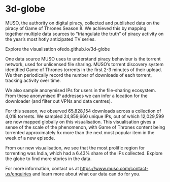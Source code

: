 # 3d-globe

MUSO, the authority on digital piracy, collected and published data on the piracy of Game of Thrones Season 8. 
We achieved this by mapping together multiple data sources to “triangulate the truth” of piracy activity on the year’s most hotly anticipated TV series.

Explore the visualisation
ofedo.github.io/3d-globe

One data source MUSO uses to understand piracy behaviour is the torrent network, used for unlicensed file sharing.
MUSO’s torrent discovery system identified Game of Thrones torrents in the first 2-3 minutes of their upload. 
We then periodically record the number of downloads of each torrent, tracking activity over time.

We also sample anonymised IPs for users in the file-sharing ecosystem. 
From these anonymised IP addresses we can infer a location for the downloader (and filter out VPNs and data centres).

For this season, we observed 65,828,154 downloads across a collection of 4,018 torrents.
We sampled 24,859,660 unique IPs, out of which 12,029,599 are now mapped globally on this visualisation. 
This visualisation gives a sense of the scale of the phenomenon, with Game of Thrones content being torrented approximately 5x more than the next most popular item in the week of a new episode.

From our new visualisation, we see that the most prolific region for torrenting was India, which had a 6.43% share of the IPs collected.
Explore the globe to find more stories in the data.

For more information, contact us at https://www.muso.com/contact-us/enquiries and learn more about what our data can do for you.
